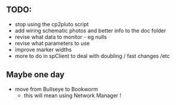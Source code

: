 ## TODO:

- stop using the cp2pluto script
- add wiring schematic photos and better info to the doc folder
- revise what data to monitor - eg nulls
- revise what parameters to use
- improve marker widths
- more to do in spClient to deal with doubling / fast changes /etc

## Maybe one day

- move from Bullseye to Bookworm
    - this will mean using Network Manager !
